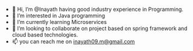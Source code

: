 - 👋 Hi, I’m @Inayath having good industry experience in Programming.
- 👀 I’m interested in Java programming 
- 🌱 I’m currently learning Microservices
- 💞️ I’m looking to collaborate on project based on spring framework and cloud based technologies.
- 📫 you can reach me on inayath09.m@gmail.com

<!---
inayatm/inayatm is a ✨ special ✨ repository because its `README.md` (this file) appears on your GitHub profile.
You can click the Preview link to take a look at your changes.
--->
